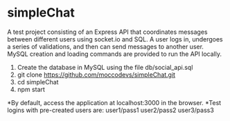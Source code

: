 # simpleChat

A test project consisting of an Express API that coordinates messages between different users using socket.io and SQL.
A user logs in, undergoes a series of validations, and then can send messages to another user.
MySQL creation and loading commands are provided to run the API locally.

1) Create the database in MySQL using the file db/social_api.sql
2) git clone https://github.com/moccodevs/simpleChat.git
3) cd simpleChat
4) npm start

*By default, access the application at localhost:3000 in the browser.
*Test logins with pre-created users are:
user1/pass1
user2/pass2
user3/pass3
